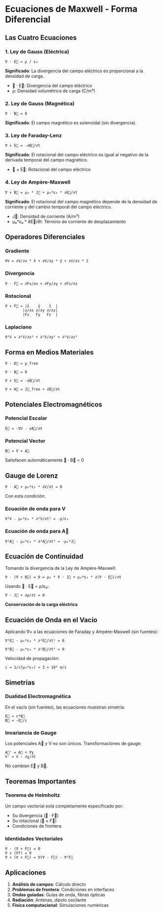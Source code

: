 # Ecuaciones de Maxwell - Forma Diferencial

## Las Cuatro Ecuaciones

### 1. Ley de Gauss (Eléctrica)

```
∇ · E⃗ = ρ / ε₀
```

**Significado**: La divergencia del campo eléctrico es proporcional a la densidad de carga.

- ∇ · E⃗: Divergencia del campo eléctrico
- ρ: Densidad volumétrica de carga (C/m³)

### 2. Ley de Gauss (Magnética)

```
∇ · B⃗ = 0
```

**Significado**: El campo magnético es solenoidal (sin divergencia).

### 3. Ley de Faraday-Lenz

```
∇ × E⃗ = -∂B⃗/∂t
```

**Significado**: El rotacional del campo eléctrico es igual al negativo de la derivada temporal del campo magnético.

- ∇ × E⃗: Rotacional del campo eléctrico

### 4. Ley de Ampère-Maxwell

```
∇ × B⃗ = μ₀ * J⃗ + μ₀*ε₀ * ∂E⃗/∂t
```

**Significado**: El rotacional del campo magnético depende de la densidad de corriente y del cambio temporal del campo eléctrico.

- J⃗: Densidad de corriente (A/m²)
- μ₀*ε₀ * ∂E⃗/∂t: Término de corriente de desplazamiento

## Operadores Diferenciales

### Gradiente
```
∇V = ∂V/∂x * x̂ + ∂V/∂y * ŷ + ∂V/∂z * ẑ
```

### Divergencia
```
∇ · F⃗ = ∂Fx/∂x + ∂Fy/∂y + ∂Fz/∂z
```

### Rotacional
```
∇ × F⃗ = |x̂    ŷ    ẑ  |
        |∂/∂x ∂/∂y ∂/∂z|
        |Fx   Fy   Fz  |
```

### Laplaciano
```
∇²V = ∂²V/∂x² + ∂²V/∂y² + ∂²V/∂z²
```

## Forma en Medios Materiales

```
∇ · D⃗ = ρ_free

∇ · B⃗ = 0

∇ × E⃗ = -∂B⃗/∂t

∇ × H⃗ = J⃗_free + ∂D⃗/∂t
```

## Potenciales Electromagnéticos

### Potencial Escalar

```
E⃗ = -∇V - ∂A⃗/∂t
```

### Potencial Vector

```
B⃗ = ∇ × A⃗
```

Satisfacen automáticamente ∇ · B⃗ = 0

## Gauge de Lorenz

```
∇ · A⃗ + μ₀*ε₀ * ∂V/∂t = 0
```

Con esta condición:

### Ecuación de onda para V
```
∇²V - μ₀*ε₀ * ∂²V/∂t² = -ρ/ε₀
```

### Ecuación de onda para A⃗
```
∇²A⃗ - μ₀*ε₀ * ∂²A⃗/∂t² = -μ₀*J⃗
```

## Ecuación de Continuidad

Tomando la divergencia de la Ley de Ampère-Maxwell:

```
∇ · (∇ × B⃗) = 0 = μ₀ * ∇ · J⃗ + μ₀*ε₀ * ∂(∇ · E⃗)/∂t
```

Usando ∇ · E⃗ = ρ/ε₀:

```
∇ · J⃗ + ∂ρ/∂t = 0
```

**Conservación de la carga eléctrica**

## Ecuación de Onda en el Vacío

Aplicando ∇× a las ecuaciones de Faraday y Ampère-Maxwell (sin fuentes):

```
∇²E⃗ - μ₀*ε₀ * ∂²E⃗/∂t² = 0

∇²B⃗ - μ₀*ε₀ * ∂²B⃗/∂t² = 0
```

Velocidad de propagación:
```
c = 1/√(μ₀*ε₀) ≈ 3 × 10⁸ m/s
```

## Simetrías

### Dualidad Electromagnética

En el vacío (sin fuentes), las ecuaciones muestran simetría:

```
E⃗ ↔ c*B⃗
B⃗ ↔ -E⃗/c
```

### Invariancia de Gauge

Los potenciales A⃗ y V no son únicos. Transformaciones de gauge:

```
A⃗' = A⃗ + ∇χ
V' = V - ∂χ/∂t
```

No cambian E⃗ y B⃗.

## Teoremas Importantes

### Teorema de Helmholtz

Un campo vectorial está completamente especificado por:
- Su divergencia (∇ · F⃗)
- Su rotacional (∇ × F⃗)
- Condiciones de frontera

### Identidades Vectoriales

```
∇ · (∇ × F⃗) = 0
∇ × (∇f) = 0
∇ × (∇ × F⃗) = ∇(∇ · F⃗) - ∇²F⃗
```

## Aplicaciones

1. **Análisis de campos**: Cálculo directo
2. **Problemas de frontera**: Condiciones en interfaces
3. **Ondas guiadas**: Guías de onda, fibras ópticas
4. **Radiación**: Antenas, dipolo oscilante
5. **Física computacional**: Simulaciones numéricas
